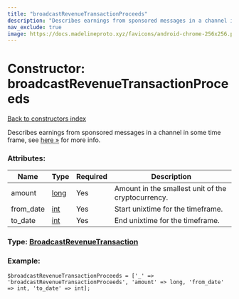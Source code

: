 ```yaml
---
title: "broadcastRevenueTransactionProceeds"
description: "Describes earnings from sponsored messages in a channel in some time frame, see here » for more info."
nav_exclude: true
image: https://docs.madelineproto.xyz/favicons/android-chrome-256x256.png
---
```

# Constructor: broadcastRevenueTransactionProceeds  
[Back to constructors index](/API_docs/constructors/index.html)



Describes earnings from sponsored messages in a channel in some time frame, see [here »](https://core.telegram.org/api/revenue) for more info.

### Attributes:

| Name     |    Type       | Required | Description |
|----------|---------------|----------|-------------|
|amount|[long](/API_docs/types/long.html) | Yes|Amount in the smallest unit of the cryptocurrency.|
|from\_date|[int](/API_docs/types/int.html) | Yes|Start unixtime for the timeframe.|
|to\_date|[int](/API_docs/types/int.html) | Yes|End unixtime for the timeframe.|



### Type: [BroadcastRevenueTransaction](/API_docs/types/BroadcastRevenueTransaction.html)


### Example:

```
$broadcastRevenueTransactionProceeds = ['_' => 'broadcastRevenueTransactionProceeds', 'amount' => long, 'from_date' => int, 'to_date' => int];
```  

